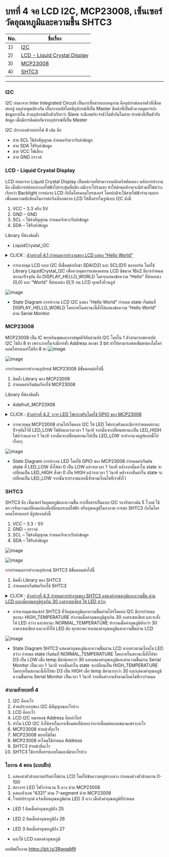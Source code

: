 # บทที่ 4 จอ LCD I2C, MCP23008, เซ็นเซอร์วัดอุณหภูมิและความชื้น SHTC3


No. |ชื่อเรื่อง|
----- |----- |
1)|[I2C](https://github.com/phisic1714/IoT-Learning-Set/blob/Pea/%E0%B8%9A%E0%B8%97%E0%B8%97%E0%B8%B5%E0%B9%883/%E0%B8%9A%E0%B8%97%E0%B8%97%E0%B8%B5%E0%B9%88_3.md#pwm)|
2)|[LCD - Liquid Crystal Display ](https://github.com/phisic1714/IoT-Learning-Set/blob/Pea/%E0%B8%9A%E0%B8%97%E0%B8%97%E0%B8%B5%E0%B9%883/%E0%B8%9A%E0%B8%97%E0%B8%97%E0%B8%B5%E0%B9%88_3.md#%E0%B8%95%E0%B8%B1%E0%B8%A7%E0%B8%95%E0%B9%89%E0%B8%B2%E0%B8%99%E0%B8%97%E0%B8%B2%E0%B8%99%E0%B8%9B%E0%B8%A3%E0%B8%B1%E0%B8%9A%E0%B8%84%E0%B9%88%E0%B8%B2%E0%B9%84%E0%B8%94%E0%B9%89)|
3)|[MCP23008](https://github.com/phisic1714/IoT-Learning-Set/blob/Pea/%E0%B8%9A%E0%B8%97%E0%B8%97%E0%B8%B5%E0%B9%883/%E0%B8%9A%E0%B8%97%E0%B8%97%E0%B8%B5%E0%B9%88_3.md#input-analog)|
4)|[SHTC3](https://github.com/phisic1714/IoT-Learning-Set/blob/Pea/%E0%B8%9A%E0%B8%97%E0%B8%97%E0%B8%B5%E0%B9%883/%E0%B8%9A%E0%B8%97%E0%B8%97%E0%B8%B5%E0%B9%88_3.md#dc-motor)|


---

### I2C  
I2C ย่อมาจาก Inter Integrated Circuit เป็นการสื่อสารแบบอนุกรม คืออุปกรณ์หลายตัวที่เชื่อมต่ออยู่ บนสายชุดเดียวกัน เป็นระบบบัสโดยมีอุปกรณ์ที่เป็น Master มีหน้าที่เป็นตัวควบคุมการส่งข้อมูลภายใน ส่วนอุปกรณ์อีกตัวเรียกว่า Slave จะมีเลขประจำตัวไม่ซ้ำกันในสาย ทำหน้าที่เป็นตัวรับข้อมูล เมื่อมีการติดต่อกันจากอุปกรณ์ที่เป็น Master

I2C ประกอบด้วยสายไฟ 4 เส้น คือ
*	สาย SCL ใช้ส่งสัญญาณ กำหนดจังหวะรับส่งข้อมูล
*	สาย SDA ใช้รับส่งข้อมูล
*	สาย VCC ไฟเลี้ยง
*	สาย GND กราวด์

### LCD - Liquid Crystal Display
LCD ย่อมาจาก Liquid Crystal Display เป็นหน้าจอที่ทำมาจากผลึกคริสตัลเหลว หลักการทำงาน คือ เมื่อมีการปล่อยกระแสไฟฟ้าไปกระตุ้นที่ผนึก ผนึกจะโปร่งแสง ทำให้ด้านหลังจอจะมีส่วนที่ไฟสว่าง เรียกว่า Backlight 
การต่อจอ LCD กับไมโครคอนโทรลเลอร์ โดยปกติจะใช้สายไฟฟ้าจำนวนมาก เพื่อลดความซับซ้อนในการต่อจึงเลือกต่อจอ LCD ให้สื่อสารในรูปแบบ I2C ดังนี้
1.	VCC – 3.3 หรือ 5V
2.	GND – GND
3.	SCL – ใช้ส่งสัญญาณ กำหนดจังหวะรับส่งข้อมูล
4.	SDA – ใช้รับส่งข้อมูล


Library ที่ต้องติดตั้ง
-	LiquidCrystal_I2C


<details><summary>CLICK : <ins>ตัวอย่างที่ 4.1 กำหนดการทำงานของ LCD แสดง “Hello World”	</ins></summary>
<p>

```rube

#include "Arduino.h"
#include "Wire.h"                   // เรียกใช้งาน Library Wire
#include "LiquidCrystal_I2C.h"      // เรียกใช้งาน Library LiquidCrystal_I2C
LiquidCrystal_I2C lcd(0x27, 16, 2); // ประกาศ Address กำหนดขนาดของหน้าจอ
const int DISPLAY_HELLO_WORLD = 0;
int state;
void setup()
{
  state = DISPLAY_HELLO_WORLD;
  lcd.init();      // เรียกใช้งาน lcd
  lcd.backlight(); // เปิดใช้งาน Backlight
}
void loop()
{
  switch (state)
  {
  case DISPLAY_HELLO_WORLD:
    lcd.setCursor(0, 0);      // กำหนดตำแหน่งตำแหน่งที่ 0 แถวที่ 0
    lcd.print("Hello"); // กำหนดข้อความที่จะแสดง
    lcd.setCursor(0, 1);      // กำหนดตำแหน่งตำแหน่งที่ 0 แถวที่ 1
    lcd.print("World"); // กำหนดข้อความที่จะแสดง
    break;
  }
}

```

<p>
</details>

* การควบคุม LCD แบบ I2C ที่เชื่อมต่อกับขา SDA(D2) และ SCL(D1) ของบอร์ด โดยใช้ Library LiquidCrystal_I2C เพื่อควบคุมการแสดงผลบน LCD มีขนาด 16x2 มีการกำหนดสถานะปัจจุบัน คือ  DISPLAY_HELLO_WORLD โดยจะแสดงข้อความ “Hello” ที่ตำแหน่ง (0,0) และ “World” ที่ตำแหน่ง (0,1) บน LCD ทุกครั้งที่วนลูป

![image](image/Screenshot2023-10-02234249.png)

* State Diagram การทำงาน LCD I2C แสดง “Hello World” กำหนด state เริ่มต้นที่ DISPLAY_HELLO_WORLD โดยภายในสถานะนี้สั่งให้แสดงข้อความ “Hello World” ผ่าน Serial Monitor


### MCP23008

MCP23008
	เป็น IC ขยายอินพุตและเอาต์พุตดิจิทัลผ่านบัส I2C โดยใน 1 ตัวสามารถขยายบัส I2C ได้ถึง 8 ขา เพราะภายในจะมีการตั้ง Address ของขา 3 bit ทำให้สามารถต่อเพิ่มขาของไมโครคอนโทรลเลอร์ได้อีก 8 ขา
![image](image/Screenshot2023-10-02234556.png)

![image](image/Screenshot2023-10-02234612.png)

การกำหนดการทำงานอุปกรณ์ MCP23008 มีขั้นตอนต่อไปนี้
1.	ติดตั้ง Library ของ MCP23008
2.	กำหนดค่าเริ่มต้นเรียกใช้ MCP23008

Library ที่ต้องติดตั้ง
-	Adafruit_MCP23X08

<details><summary>CLICK : <ins>ตัวอย่างที่ 4.2 วงจร LED ไฟกระพริบโดยใช้ GPIO ของ MCP23008	
</ins></summary>
<p>

``` ruby
#include <Arduino.h>
#include <Adafruit_MCP23X08.h> // ประกาศใช้งานไลบารี่ Adafruit_MCP23X08
Adafruit_MCP23X08 mcp; // ประกาศตัวแปร mcp ให้เป็นตัวแปรของคลาส Adafruit_MCP23X08
const int LED_LOW = 0;
const int LED_HIGH = 1;
int state;
void setup()
{
    state = LED_LOW;
    mcp.begin_I2C(); // กำหนดใช้งานโปรโตคอล I2C
    mcp.pinMode(0, OUTPUT); // กำหนดขา 0 ให้เป็น OUTPUT
}
void loop()
{
    switch (state)
    {
    case LED_LOW:
        mcp.digitalWrite(0, LOW);
        delay(1000);
        state = LED_HIGH;
        break;
    case LED_HIGH:
        mcp.digitalWrite(0, HIGH);
        delay(1000);
        state = LED_LOW;
        break;
    }
}

```
<p>
</details>

* การควบคุม MCP23008 ผ่านโปรโตคอล I2C ให้ LED ไฟกระพริบและมีการกำหนดสถานะปัจจุบันไว้ที่ LED_LOW ไฟดับและรอเวลา 1 วินาที จากนั้นจะเปลี่ยนสถานะเป็น LED_HIGH ไฟสว่างและรอ 1 วินาที จากนั้นจะเปลี่ยนสถานะไปเป็น LED_LOW จะทำงานวนลูปแบบนี้ไปเรื่อยๆ 

![image](image/Screenshot2023-10-02235314.png)

* State Diagram การทำงาน LED โดยใช้ GPIO ของ MCP23008 กำหนดค่าเริ่มต้น state ที่ LED_LOW สั่งให้ขา 0 เป็น LOW แล้วรอเวลา 1 วินาที หลังจากนั้นค่าใน state จะเปลี่ยนเป็น LED_HIGH สั่งขา 0 เป็น HIGH แล้วรอเวลา 1 วินาที หลังจากนั้นค่าใน state จะเปลี่ยนเป็น LED_LOW จากนั้นจะทำงานแบบนี้ซ้ำตามเงื่อนไขที่เราตั้งไว้

### SHTC3
SHTC3 คือ เซ็นเซอร์วัดอุณหภูมิและความชื้น การสื่อสารเป็นแบบ I2C รองรับแรงดัน 5 โวลต์  ใช้ตรวจจับความเปลี่ยนแปลงที่เปลี่ยนกระแสไฟฟ้า หรืออุณหภูมิในอากาศ 
การต่อ SHTC3 กับไมโครคอนโทรลเลอร์ มีรูปแบบดังนี้
1.	VCC – 3.3 - 5V
2.	GND – กราวด์
3.	SCL – ใช้ส่งสัญญาณ กำหนดจังหวะรับส่งข้อมูล
4.	SDA – ใช้รับส่งข้อมูล

![image](image/Screenshot2023-10-02235547.png)

![image](image/Screenshot2023-10-02235555.png)

การกำหนดการทำงานอุปกรณ์ SHTC3 มีขั้นตอนต่อไปนี้
1.	ติดตั้ง Library ของ SHTC3
2.	กำหนดค่าเริ่มต้นเรียกใช้ SHTC3

<details><summary>CLICK : <ins>ตัวอย่างที่ 4.3 กำหนดการทำงานของ SHTC3 แสดงค่าอุณหภูมิและความชื้น ผ่าน LCD และเมื่ออุณหภูมิสูงเกิน 30 องศาเซลเซียส ให้ LED สว่าง
</ins></summary>
<p>


``` ruby
#include "Arduino.h"
#include "SHTC3.h" //เรียกใช้ Library SHTC3.h
#include <Wire.h>
#include <LiquidCrystal_I2C.h>
LiquidCrystal_I2C lcd(0x27, 16, 2);
SHTC3 shtc3(Wire); // เรียกใช้ Wire
const int NORMAL_TEMPERATURE = 0;
const int HIGH_TEMPERATURE = 1;
float temp, humid; // ประกาศตัวแปรเก็บค่าอุณหภูมิและความชื้น
int state;
void lcd_display(); // ประกาศฟังก์ชันแสดงผลบน LCD
void setup()
{
  state = NORMAL_TEMPERATURE;
  Serial.begin(115200);
  Wire.begin(); // เริ่มต้นการใช้การสื่อสารแบบ I2C
  lcd.init();   // initialize the lcd
  lcd.backlight();
  pinMode(D3, OUTPUT);
}
void loop()
{
  switch (state)
  {
  case NORMAL_TEMPERATURE:
    lcd_display(); // เรียกใช้ฟังก์ชันแสดงผลบน LCD
    digitalWrite(D3, LOW);
    if (temp > 30)
    {
      state = HIGH_TEMPERATURE;
    }
    break;
  case HIGH_TEMPERATURE:
    lcd_display();
    digitalWrite(D3, HIGH);
    if (temp < 30)
    {
      state = NORMAL_TEMPERATURE;
    }
    break;
  }
}
void lcd_display() // ฟังก์ชันแสดงผลบน LCD
{
  shtc3.begin(true);            // เริ่มต้นการใช้งาน SHTC3
  shtc3.sample();               // อ่านค่าอุณหภูมิและความชื้น
  temp = shtc3.readTempC();     // อ่านค่าอุณหภูมิ
  humid = shtc3.readHumidity(); // อ่านค่าความชื้น
  lcd.clear();                  // ล้างข้อมูลที่แสดงบน LCD
  lcd.setCursor(0, 0);
  lcd.print(temp); // แสดงค่าอุณหภูมิ
  lcd.print(" C: Temp");
  lcd.setCursor(0, 1);
  lcd.print(humid); // แสดงค่าความชื้น
  lcd.print(" %: Humid");
  delay(1000);
}
``` 
<p>
</details>

* การควบคุมเซนเซอร์ SHTC3 ที่วัดอุณหภูมิและความชื้นผ่านโปรโตคอล I2C มีการกำหนดสถานะ HIGH_TEMPERATURE ทำงานเมื่อค่าอุณหภูมิสูงเกิน 30 องศาเซลเซียส และจะสั่งให้ LED สว่าง และสถานะ NORMAL_TEMPERATURE ทำงานเมื่อค่าอุณภูมิต่ำกว่า 30 องศาเซลเซียส และจะสั่งให้ LED ดับ ทุกสถานะจะแสดงค่าอุณหภูมิและความชื้นผ่าน LCD 

![image](image/Screenshot2023-10-03001319.png)

* State Diagram SHTC3 แสดงค่าอุณหภูมิและความชื้นผ่าน LCD หากตรงตามเงื่อนไข LED สว่าง กำหนด state เริ่มต้นที่ NORMAL_TEMPERATURE โดยภายในสถานะนี้สั่งให้ขา D3 เป็น LOW เมื่อ temp มีค่าน้อยกว่า 30 และแสดงค่าอุณหภูมิและค่าความชื้นผ่าน Serial Monitor เป็นเวลา 1 วินาที จากนั้นค่าใน state จะเปลี่ยนเป็น HIGH_TEMPERATURE โดยภายในสถานะนี้สั่งให้ขา D3 เป็น HIGH เมื่อ temp มีค่ามากกว่า 30 และแสดงค่าอุณหภูมิความชื้นผ่าน Serial Monitor เป็นเวลา 1 วินาที จากนั้นทำงานซ้ำตามเงื่อนไขที่เรากำหนด

### คำถามท้ายบทที่ 4
1.	I2C คืออะไร
2.	ส่วนประกอบของ I2C มีสัญญาณอะไรบ้าง
3.	LCD คืออะไร
4.	LCD I2C หมายเลข Address คือเท่าไหร่
5.	ทำไม LCD I2C ถึงใช้สายในการเชื่อมต่อที่น้อยกว่าการเชื่อมต่อแบบขนานเพราะอะไร
6.	MCP23008 ทำหน้าที่อะไร
7.	MCP23008 ขยายได้กี่ขา
8.	MCP23008 ขาไหนใช้กำหนด Address
9.	SHTC3 ทำหน้าที่อะไร
10.	SHTC3 ใช้การสื่อสารแบบใดและมีขาอะไรบ้าง

### ใบงาน 4 ตอน (แบบฝึก)
1.	แสดงค่าตัวต้านทานปรับค่าได้ผ่าน LCD โดยให้ข้อความอยู่ตรงกลาง กำหนดช่วงตัวต้านทาน 0-100
2.	ต่อวงจร LED ไฟวิ่งจำนวน 5 ดวง ด้วย MCP23008
3.	แสดงตัวเลข “4321” ผ่าน 7-segment ด้วย MCP23008
4.	โจทย์ประยุกต์ แจ้งเตือนอุณหภูมิผ่าน LED 3 ดวง เมื่อถึงค่าอุณหภูมิที่กำหนด

* LED 1 ติดเมื่อค่าอุณหภูมิถึง 25

* LED 2 ติดเมื่อค่าอุณหภูมิถึง 26

* LED 3 ติดเมื่อค่าอุณหภูมิถึง 27

* และใช้ LCD แสดงค่าอุณหภูมิ

ผลลัพธ์ใบงาน https://bit.ly/3RwqaM9
